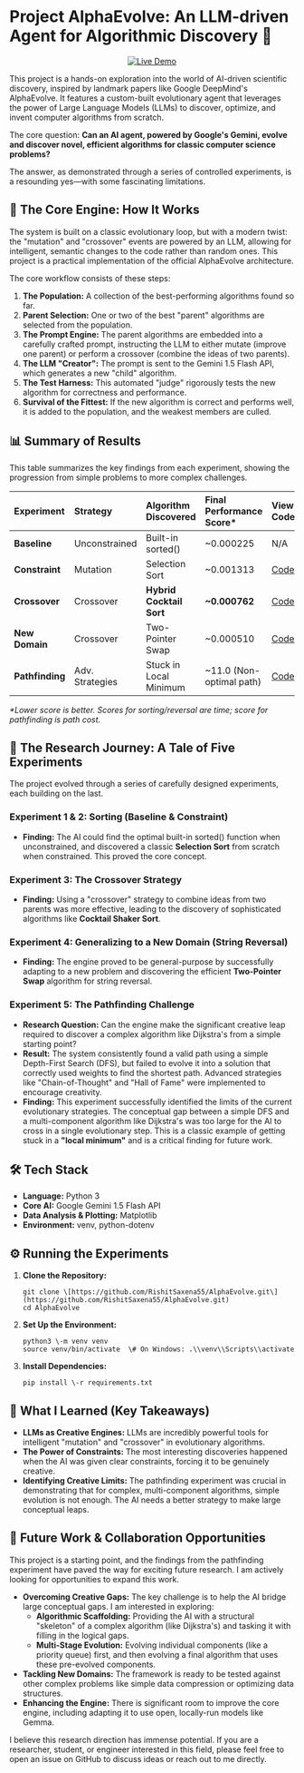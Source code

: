 # **Project AlphaEvolve: An LLM-driven Agent for Algorithmic Discovery 🧬**

<p align="center">
  <a href="https://ai-evolver-webapp.vercel.app/">
    <img src="https://img.shields.io/badge/Live%20Demo-Launch%20App-brightgreen?style=for-the-badge&logo=vercel" alt="Live Demo">
  </a>
</p>

This project is a hands-on exploration into the world of AI-driven scientific discovery, inspired by landmark papers like Google DeepMind's AlphaEvolve. It features a custom-built evolutionary agent that leverages the power of Large Language Models (LLMs) to discover, optimize, and invent computer algorithms from scratch.

The core question: **Can an AI agent, powered by Google's Gemini, evolve and discover novel, efficient algorithms for classic computer science problems?**

The answer, as demonstrated through a series of controlled experiments, is a resounding yes—with some fascinating limitations.

## **🚀 The Core Engine: How It Works**

The system is built on a classic evolutionary loop, but with a modern twist: the "mutation" and "crossover" events are powered by an LLM, allowing for intelligent, semantic changes to the code rather than random ones. This project is a practical implementation of the official AlphaEvolve architecture.

The core workflow consists of these steps:

1. **The Population:** A collection of the best-performing algorithms found so far.  
2. **Parent Selection:** One or two of the best "parent" algorithms are selected from the population.  
3. **The Prompt Engine:** The parent algorithms are embedded into a carefully crafted prompt, instructing the LLM to either mutate (improve one parent) or perform a crossover (combine the ideas of two parents).  
4. **The LLM "Creator":** The prompt is sent to the Gemini 1.5 Flash API, which generates a new "child" algorithm.  
5. **The Test Harness:** This automated "judge" rigorously tests the new algorithm for correctness and performance.  
6. **Survival of the Fittest:** If the new algorithm is correct and performs well, it is added to the population, and the weakest members are culled.

## **📊 Summary of Results**

This table summarizes the key findings from each experiment, showing the progression from simple problems to more complex challenges.

| Experiment | Strategy | Algorithm Discovered | Final Performance Score\* | View Code | View Plot |
| :---- | :---- | :---- | :---- | :---- | :---- |
| **Baseline** | Unconstrained | Built-in sorted() | \~0.000225 | N/A | N/A |
| **Constraint** | Mutation | Selection Sort | \~0.001313 | [Code](https://www.google.com/search?q=./results/selection_sort_suggestion.png) | N/A |
| **Crossover** | Crossover | **Hybrid Cocktail Sort** | **\~0.000762** | [Code](https://www.google.com/search?q=./results/hybrid_sorting_crossover_selection_sort_cocktail_shaker_sort_suggestion.png) | N/A |
| **New Domain** | Crossover | Two-Pointer Swap | \~0.000510 | [Code](https://www.google.com/search?q=./results_reversal/best_algorithm.py) | [Plot](https://www.google.com/search?q=./results_reversal/performance_history.png) |
| **Pathfinding** | Adv. Strategies | Stuck in Local Minimum | \~11.0 (Non-optimal path) | [Code](https://www.google.com/search?q=./results_path_finding/best_algorithm.py) | [Plot](https://www.google.com/search?q=./results_path_finding/performance_history.png) |

*\*Lower score is better. Scores for sorting/reversal are time; score for pathfinding is path cost.*

## **🔬 The Research Journey: A Tale of Five Experiments**

The project evolved through a series of carefully designed experiments, each building on the last.

### **Experiment 1 & 2: Sorting (Baseline & Constraint)**

* **Finding:** The AI could find the optimal built-in sorted() function when unconstrained, and discovered a classic **Selection Sort** from scratch when constrained. This proved the core concept.

### **Experiment 3: The Crossover Strategy**

* **Finding:** Using a "crossover" strategy to combine ideas from two parents was more effective, leading to the discovery of sophisticated algorithms like **Cocktail Shaker Sort**.

### **Experiment 4: Generalizing to a New Domain (String Reversal)**

* **Finding:** The engine proved to be general-purpose by successfully adapting to a new problem and discovering the efficient **Two-Pointer Swap** algorithm for string reversal.

### **Experiment 5: The Pathfinding Challenge**

* **Research Question:** Can the engine make the significant creative leap required to discover a complex algorithm like Dijkstra's from a simple starting point?  
* **Result:** The system consistently found a valid path using a simple Depth-First Search (DFS), but failed to evolve it into a solution that correctly used weights to find the shortest path. Advanced strategies like "Chain-of-Thought" and "Hall of Fame" were implemented to encourage creativity.  
* **Finding:** This experiment successfully identified the limits of the current evolutionary strategies. The conceptual gap between a simple DFS and a multi-component algorithm like Dijkstra's was too large for the AI to cross in a single evolutionary step. This is a classic example of getting stuck in a **"local minimum"** and is a critical finding for future work.

## **🛠️ Tech Stack**

* **Language:** Python 3  
* **Core AI:** Google Gemini 1.5 Flash API  
* **Data Analysis & Plotting:** Matplotlib  
* **Environment:** venv, python-dotenv

## **⚙️ Running the Experiments**

1. **Clone the Repository:**  
   ```
   git clone \[https://github.com/RishitSaxena55/AlphaEvolve.git\](https://github.com/RishitSaxena55/AlphaEvolve.git)  
   cd AlphaEvolve
   ```

2. **Set Up the Environment:**  
   ```
   python3 \-m venv venv  
   source venv/bin/activate  \# On Windows: .\\venv\\Scripts\\activate
   ```
   
3. **Install Dependencies:**  
   ```
   pip install \-r requirements.txt  
   ```

## **🌟 What I Learned (Key Takeaways)**

* **LLMs as Creative Engines:** LLMs are incredibly powerful tools for intelligent "mutation" and "crossover" in evolutionary algorithms.  
* **The Power of Constraints:** The most interesting discoveries happened when the AI was given clear constraints, forcing it to be genuinely creative.  
* **Identifying Creative Limits:** The pathfinding experiment was crucial in demonstrating that for complex, multi-component algorithms, simple evolution is not enough. The AI needs a better strategy to make large conceptual leaps.

## **🤝 Future Work & Collaboration Opportunities**

This project is a starting point, and the findings from the pathfinding experiment have paved the way for exciting future research. I am actively looking for opportunities to expand this work.

* **Overcoming Creative Gaps:** The key challenge is to help the AI bridge large conceptual gaps. I am interested in exploring:  
  * **Algorithmic Scaffolding:** Providing the AI with a structural "skeleton" of a complex algorithm (like Dijkstra's) and tasking it with filling in the logical gaps.  
  * **Multi-Stage Evolution:** Evolving individual components (like a priority queue) first, and then evolving a final algorithm that uses these pre-evolved components.  
* **Tackling New Domains:** The framework is ready to be tested against other complex problems like simple data compression or optimizing data structures.  
* **Enhancing the Engine:** There is significant room to improve the core engine, including adapting it to use open, locally-run models like Gemma.

I believe this research direction has immense potential. If you are a researcher, student, or engineer interested in this field, please feel free to open an issue on GitHub to discuss ideas or reach out to me directly.

